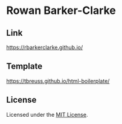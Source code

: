 # Rowan Barker-Clarke

## Link
<https://rbarkerclarke.github.io/>

## Template 
<https://tbreuss.github.io/html-boilerplate/>


## License
Licensed under the [MIT License](https://github.com/tbreuss/html-boilerplate/blob/master/LICENSE).
